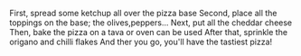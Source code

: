 First, spread some ketchup all over the pizza base
Second, place all the toppings on the base; the olives,peppers...
Next, put all the cheddar cheese
Then, bake the pizza on a tava or oven can be used
After that, sprinkle the origano and chilli flakes
And ther you go, you'll have the tastiest pizza! 